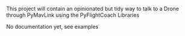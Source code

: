 This project will contain an opinionated but tidy way to talk to a Drone through PyMavLink 
using the PyFlightCoach Libraries


No documentation yet, see examples